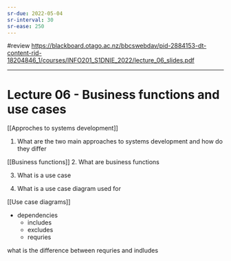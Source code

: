 ```yaml
---
sr-due: 2022-05-04
sr-interval: 30
sr-ease: 250
---
```


#review 
https://blackboard.otago.ac.nz/bbcswebdav/pid-2884153-dt-content-rid-18204846_1/courses/INFO201_S1DNIE_2022/lecture_06_slides.pdf

----
# Lecture 06 - Business functions and use cases
[[Approches to systems development]]
1. What are the two main approaches to systems development and how do they differ

[[Business functions]]
2. What are business functions

3. What is a use case

4. What is a use case diagram used for

[[Use case diagrams]]


- dependencies
	- includes
	- excludes
	- requries

what is the difference between requries and indludes